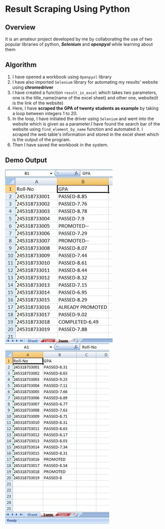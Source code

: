 # Result Scraping Using Python 


## Overview
It is an amateur project developed by me by collaborating the use of two popular libraries of python, ***Selenium*** and ***openpyxl*** while learning about them


## Algorithm 
1. I have opened a workbook using ```Openpyxl``` library
2. I have also imported ```Selenium``` library for automating my results' website using **chromedriver**
3. I have created a function ```result_in_excel``` which takes two parameters, one is the title_name(name of the excel sheet) and other one, website(it is the link of the website)
4. Here, I have **scraped the GPA of twenty students as example** by taking a loop between integers 1 to 20.
5. In the loop, I have initiated the driver using ```Selenium``` and went into the website which is given as a parameter.I have found the search bar of the website using ```find_element_by_name``` function and automated it. I scraped the web table's information and stored in the excel sheet which is the output of the program.
6. Then I have saved the workbook in the system.


## Demo Output
![output](output_demo.jpg)
![output](output_demo2.jpg)
